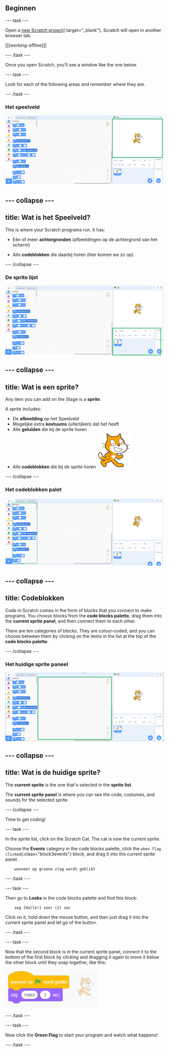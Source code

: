 ## Beginnen

\--- task \---

Open a [new Scratch project](https://rpf.io/scratch-new){:target="_blank"}. Scratch will open in another browser tab.

[[[working-offline]]]

\--- /task \---

Once you open Scratch, you’ll see a window like the one below.

\--- task \---

Look for each of the following areas and remember where they are.

\--- /task \---

### Het speelveld

![Scratch window with the stage highlighted](images/hlStage.png)

## \--- collapse \---

## title: Wat is het Speelveld?

This is where your Scratch programs run. It has:

* Eén of meer **achtergronden** \(afbeeldingen op de achtergrond van het scherm\)

* Alle **codeblokken** die daarbij horen \(hier komen we zo op\)

\--- /collapse \---

### De sprite lijst

![Scratch window with the sprite list highlighted](images/hlSpriteList.png)

## \--- collapse \---

## title: Wat is een sprite?

Any item you can add on the Stage is a **sprite**.

A sprite includes:

* De **afbeelding** op het Speelveld
* Mogelijke extra **kostuums** \(uiterlijken\) dat het heeft
* Alle **geluiden** die bij de sprite horen
* Alle **codeblokken** die bij de sprite horen ![](images/setup2.png)

\--- /collapse \---

### Het codeblokken palet

![Scratch window with the blocks pallet highlighted](images/hlBlocksPalette.png)

## \--- collapse \---

## title: Codeblokken

Code in Scratch comes in the form of blocks that you connect to make programs. You choose blocks from the **code blocks palette**, drag them into the **current sprite panel**, and then connect them to each other.

There are ten categories of blocks. They are colour-coded, and you can choose between them by clicking on the items in the list at the top of the **code blocks palette**.

\--- /collapse \---

### Het huidige sprite paneel

![Scratch window with the current sprite panel highlighted](images/hlCurrentSpritePanel.png)

## \--- collapse \---

## title: Wat is de huidige sprite?

The **current sprite** is the one that's selected in the **sprite list**.

The **current sprite panel** is where you can see the code, costumes, and sounds for the selected sprite.

\--- /collapse \---

Time to get coding!

\--- task \---

In the sprite list, click on the Scratch Cat. The cat is now the current sprite.

Choose the **Events** category in the code blocks palette, click the `when flag clicked`{:class="block3events"} block, and drag it into the current sprite panel.

```blocks3
    wanneer op groene vlag wordt geklikt
```

\--- /task \---

\--- task \---

Then go to **Looks** in the code blocks palette and find this block:

```blocks3
    zeg [Hallo!] voor (2) sec
```

Click on it, hold down the mouse button, and then just drag it into the current sprite panel and let go of the button.

\--- /task \---

\--- task \---

Now that the second block is in the current sprite panel, connect it to the bottom of the first block by clicking and dragging it again to move it below the other block until they snap together, like this:

![](images/setup3.png)

\--- /task \---

\--- task \---

Now click the **Green Flag** to start your program and watch what happens!

\--- /task \---